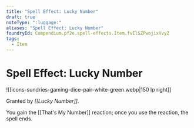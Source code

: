 ```yaml
---
title: "Spell Effect: Lucky Number"
draft: true
noteType: ":luggage:"
aliases: "Spell Effect: Lucky Number"
foundryId: Compendium.pf2e.spell-effects.Item.fvIlSZPwojixVvyZ
tags:
  - Item
---
```


# Spell Effect: Lucky Number
![[icons-sundries-gaming-dice-pair-white-green.webp|150 lp right]]

Granted by _[[Lucky Number]]_.

You gain the [[That's My Number]] reaction; once you use the reaction, the spell ends.
